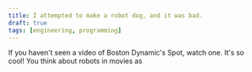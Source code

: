 ```yaml
---
title: I attempted to make a robot dog, and it was bad.
draft: true
tags: [engineering, programming]
---
```


If you haven't seen a video of Boston Dynamic's Spot, watch one. It's so cool! You think about robots in movies as 